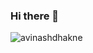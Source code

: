 ### Hi there 👋

<p align="left"> <img src="https://komarev.com/ghpvc/?username=avinashdhakne&label=Profile%20views&color=0e75b6&style=flat" alt="avinashdhakne" /> </p>

<!-- </p> <br>

<p align="center">&nbsp;<img src="https://github-readme-stats.vercel.app/api?username=avinashdhakne" width="58%" height="100%">  
  
</p>
 -->
<!--
**avinashdhakne/avinashdhakne** is a ✨ _special_ ✨ repository because its `README.md` (this file) appears on your GitHub profile.

Here are some ideas to get you started:

- 🔭 I’m currently working on ...
- 🌱 I’m currently learning ...
- 👯 I’m looking to collaborate on ...
- 🤔 I’m looking for help with ...
- 💬 Ask me about ...
- 📫 How to reach me: ...
- 😄 Pronouns: ...
- ⚡ Fun fact: ...
-->
